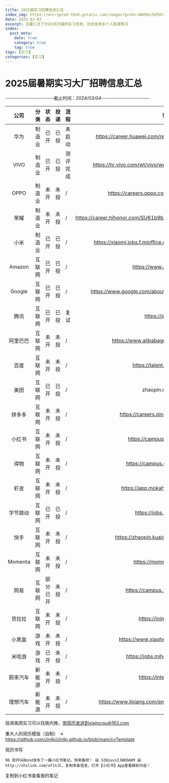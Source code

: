 ```yaml
---
title: 2025届实习招聘信息汇总
index_img: https://encrypted-tbn0.gstatic.com/images?q=tbn:ANd9GcSbPdCuNJz-FIuTf4T4J0pGv2BRF44AXQ8iVg&usqp=CAU
date: 2025-03-03
excerpt: 主要汇总了针对2025届的实习信息，状态信息未个人投递情况
index:
  post_meta:
    date: true
    category: true
    tag: true
tags: [实习]
categories: [实习]
---
```

# 2025届暑期实习大厂招聘信息汇总

------------------------截止时间：*2024/03/04*------------------------

|   公司   | 分类   |  状态  | 投递 | 流程     |                                  链接                                   |
| :------: | :----- |:----:|----| -------- |:---------------------------------------------------------------------:|
|   华为   | 制造业 |  已开  | 已投 | 未启动   |      https://career.huawei.com/reccampportal/portal5/index.html       |
|   VIVO   | 制造业 |  已开  | 已投 | 测评完成 |       https://hr.vivo.com/wt/vivo/web/index/CompvivoAboutCampus       |
|   OPPO   | 制造业 |  未开  | 未投 | /        |            https://careers.oppo.com/university/oppo/campus            |
|   荣耀   | 制造业 |  未开  | 未投 | /        | https://career.hihonor.com/SU61b9b9992f9d24431f5050a5/pb/interns.html |
|   小米   | 制造业 |  已开  | 已投 | /        |     https://xiaomi.jobs.f.mioffice.cn/internship/?spread=6AA3R7B      |
|  Amazon  | 互联网 |  已开  | 已投 | /        |                      https://www.amazon.jobs/en/                      |
|  Google  | 互联网 |  已开  | 已投 | /        |    https://www.google.com/about/careers/applications/jobs/results     |
|   腾讯   | 互联网 |  已开  | 已投 | 复试     |                         https://join.qq.com/                          |
| 阿里巴巴 | 互联网 |  未开  | 未投 | /        |              https://www.alibabagroup.com/zh-HK/careers               |
|   百度   | 互联网 |  未开  | 未投 | /        |                    https://talent.baidu.com/jobs/                     |
|   美团   | 互联网 |  已开  | 已投 | /        |                          zhaopin.meituan.com                          |
|  拼多多  | 互联网 |  未开  | 未投 | /        |                 https://careers.pinduoduo.com/campus/                 |
|  小红书  | 互联网 |  未开  | 未投 | /        |                    https://campus.xiaohongshu.com                     |
|   得物   | 互联网 |  未开  | 未投 | /        |                    https://campus.dewu.com/578078                     |
|   虾皮   | 互联网 |  未开  | 未投 | /        |                  https://app.mokahr.com/campus_apply                  |
| 字节跳动 | 互联网 | 已开 | 已投 | /        |                      https://jobs.bytedance.com                       |
|   快手   | 互联网 |  未开  | 未投 | /        |             https://zhaopin.kuaishou.cn/#/official/index/             |
| Momenta  | 互联网 |  未开  | 未投 | /        |                     https://momenta.cn/join.html                      |
|   网易   | 互联网 | 部分已开 | 未投 | /        |                   https://campus.163.com/app/index                    |
|  货拉拉  | 互联网 |  未开  | 未投 | /        |                      https://join.huolala.cn/#/                       |
|  小黑盒  | 游戏   |  未开  | 未投 | /        |                https://www.xiaoheihe.cn/joinus/campus                 |
|  米哈游  | 游戏   |  已开  | 未投 | /        |                   https://jobs.mihoyo.com/#/campus                    |
| 蔚来汽车 | 新能源 |  未开  | 未投 | /        |                       https://intern.nio.com/#/                       |
| 理想汽车 | 新能源 |  未开  | 未投 | /        |         https://www.lixiang.com/employ/campus.html?fromJob=1          |

投递美团实习可以找我内推，带简历发送到xiajincqu@163.com

重大人的简历模版（自制） -> https://github.com/Jinlkj/Jinlkj.github.io/blob/main/cvTemplate

简历书写
```
96 软开GGBond发布了一篇小红书笔记，快来看吧！ 😆 S3QiuvsIJWKDAKM 😆 http://xhslink.com/oF1tJC，复制本条信息，打开【小红书】App查看精彩内容！
```
复制到小红书查看我的笔记








